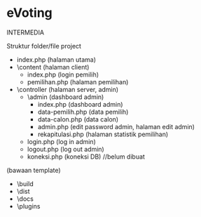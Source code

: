 # eVoting
 INTERMEDIA


Struktur folder/file project
- index.php (halaman utama)
- \content (halaman client)
	- index.php (login pemilih)
	- pemilihan.php (halaman pemilihan)
- \controller (halaman server, admin)
	- \admin (dashboard admin)
		- index.php (dashboard admin)
		- data-pemilih.php (data pemilih)
		- data-calon.php (data calon)
		- admin.php (edit password admin, halaman edit admin)
		- rekapitulasi.php (halaman statistik pemilihan)
	- login.php (log in admin)
	- logout.php (log out admin)
	- koneksi.php (koneksi DB) //belum dibuat

(bawaan template)
- \build
- \dist
- \docs
- \plugins